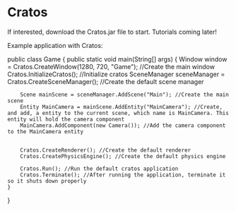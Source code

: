 # Cratos

If interested, download the Cratos.jar file to start.
Tutorials coming later!


Example application with Cratos:

public class Game
{
    public static void main(String[] args)
    {
        Window window = Cratos.CreateWindow(1280, 720, "Game"); //Create the main window
        Cratos.InitializeCratos(); //Initialize cratos
        SceneManager sceneManager = Cratos.CreateSceneManager(); //Create the default scene manager

        Scene mainScene = sceneManager.AddScene("Main"); //Create the main scene
        Entity MainCamera = mainScene.AddEntity("MainCamera"); //Create, and add, a entity to the current scene, which name is MainCamera. This entity will hold the camera component
        MainCamera.AddComponent(new Camera()); //Add the camera component to the MainCamera entity


        Cratos.CreateRenderer(); //Create the default renderer
        Cratos.CreatePhysicsEngine(); //Create the default physics engine

        Cratos.Run(); //Run the default cratos application
        Cratos.Terminate(); //After running the application, terminate it so it shuts down properly
    }
}
